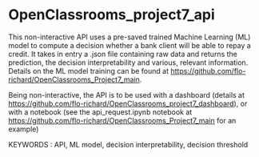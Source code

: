 # OpenClassrooms_project7_api

This non-interactive API uses a pre-saved trained Machine Learning (ML) model to compute a decision whether a bank client will be able to repay a credit. It takes in entry a .json file containing raw data and returns the prediction, the decision interpretability and various, relevant information.
Details on the ML model training can be found at https://github.com/flo-richard/OpenClassrooms_Project7_main.

Being non-interactive, the API is to be used with a dashboard (details at https://github.com/flo-richard/OpenClassrooms_project7_dashboard), or with a notebook (see the api_request.ipynb notebook at https://github.com/flo-richard/OpenClassrooms_Project7_main for an example)


KEYWORDS : API, ML model, decision interpretability, decision threshold
